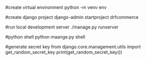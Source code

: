 
#create virtual environment
python -m venv env

#create django project
django-admin startproject drfcommerce

#run local development server
./manage.py runserver

#python shell
python maange.py shell

#generate secret key
from django.core.management.utils import get_random_secret_key
print(get_random_secret_key())